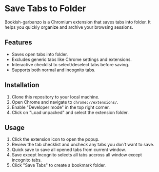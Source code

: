 # Save Tabs to Folder

Bookish-garbanzo is a Chromium extension that saves tabs into folder. It helps you quickly organize and archive your browsing sessions.

## Features
- Saves open tabs into folder.
- Excludes generic tabs like Chrome settings and extensions.
- Interactive checklist to select/deselect tabs before saving.
- Supports both normal and incognito tabs.

## Installation
1. Clone this repository to your local machine.
2. Open Chrome and navigate to `chrome://extensions/`.
3. Enable "Developer mode" in the top right corner.
4. Click on "Load unpacked" and select the extension folder.

## Usage
1. Click the extension icon to open the popup.
2. Review the tab checklist and uncheck any tabs you don’t want to save.
3. Quick save to save all opened tabs from current window.
4. Save except Incognito selects all tabs accross all window except incognito tabs.
5. Click "Save Tabs" to create a bookmark folder.